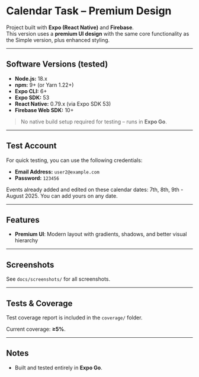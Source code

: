 # Calendar Task – Premium Design

Project built with **Expo (React Native)** and **Firebase**.  
This version uses a **premium UI design** with the same core functionality as the Simple version, plus enhanced styling.

---

## Software Versions (tested)

- **Node.js:** 18.x
- **npm:** 9+ (or Yarn 1.22+)
- **Expo CLI:** 6+
- **Expo SDK:** 53
- **React Native:** 0.79.x (via Expo SDK 53)
- **Firebase Web SDK:** 10+

> No native build setup required for testing – runs in **Expo Go**.

---

## Test Account

For quick testing, you can use the following credentials:

- **Email Address:** `user2@example.com`  
- **Password:** `123456`

Events already added and edited on these calendar dates: 7th, 8th, 9th - August 2025. You can add yours on any date.

---

## Features

- **Premium UI**: Modern layout with gradients, shadows, and better visual hierarchy

---

## Screenshots

See `docs/screenshots/` for all screenshots.

---

## Tests & Coverage

Test coverage report is included in the `coverage/` folder.

Current coverage: **≥5%**.

---

## Notes

- Built and tested entirely in **Expo Go**.
